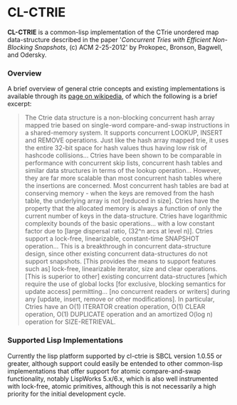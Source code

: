 CL-CTRIE
==========

**CL-CTRIE** is a common-lisp implementation of the CTrie unordered map
data-structure described in the paper '*Concurrent Tries with
Efficient Non-Blocking Snapshots*, (c) ACM 2-25-2012' by Prokopec,
Bronson, Bagwell, and Odersky.

### Overview ###

A brief overview of general ctrie
concepts and existing implementations is available through its 
[page on wikipedia](http://en.wikipedia.org/wiki/Ctrie), of which the
following is a brief excerpt:

> The Ctrie data structure is a non-blocking
> concurrent hash array mapped trie based on
> single-word compare-and-swap instructions in a
> shared-memory system. It supports concurrent
>  LOOKUP, INSERT and REMOVE operations. Just like
>  the hash array mapped trie, it uses the entire
>  32-bit space for hash values thus having low
>  risk of hashcode collisions... Ctries have been
>  shown to be comparable in performance with
>  concurrent skip lists, concurrent hash tables
>  and similar data structures in terms of the
>  lookup operation...  However, they are far more
>  scalable than most concurrent hash tables where
>  the insertions are concerned. Most concurrent
>  hash tables are bad at conserving memory - when
>  the keys are removed from the hash table, the
>  underlying array is not [reduced in size]. Ctries
>  have the property that the allocated memory is
>  always a function of only the current number of
>  keys in the data-structure.  Ctries have logarithmic
>  complexity bounds of the basic operations...
>  with a low constant factor due to [large dispersal
>  ratio, (32^n arcs at level n)]. Ctries support a
>  lock-free, linearizable, constant-time SNAPSHOT
>  operation... This is a breakthrough in concurrent
>  data-structure design, since other existing concurrent
>  data-structures do not support snapshots. [This provides
>  the means to support features such as] lock-free,
>  linearizable iterator, size and clear operations. [This
>  is superior to other] existing concurrent data-structures
>  [which require the use of global locks [for exclusive,
>  blocking semantics for update access] permitting...
>  [no concurrent readers or writers] during any [update,
>  insert, remove or other modifications]. In particular,
>  Ctries have an O(1) ITERATOR creation operation, O(1)
>  CLEAR operation, O(1) DUPLICATE operation and an
>  amortized O(log n) operation for SIZE-RETRIEVAL.

### Supported Lisp Implementations ###

Currently the lisp platform supported by cl-ctrie is SBCL version
1.0.55 or greater, although support could easily be entended to
other common-lisp implementations that offer support for atomic
compare-and-swap functionality, notably LispWorks 5.x/6.x, which is
also well instrumented with lock-free, atomic primitives, although
this is not necessarily a high priority for the initial development
cycle.
